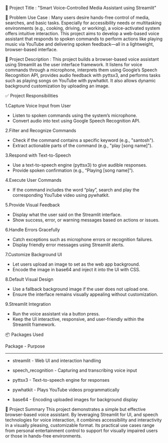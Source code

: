 🚀 Project Title :
"Smart Voice-Controlled Media Assistant using Streamlit"

🧠 Problem Use Case : 
Many users desire hands-free control of media, searches, and basic tasks. Especially for accessibility needs or multitasking environments (e.g., cooking, driving, or working), a voice-activated system offers intuitive interaction. This project aims to develop a web-based voice assistant that responds to spoken commands to perform actions like playing music via YouTube and delivering spoken feedback—all in a lightweight, browser-based interface.

📝 Project Description :
This project builds a browser-based voice assistant using Streamlit as the user interface framework. It listens for voice commands through a microphone, interprets them using Google’s Speech Recognition API, provides audio feedback with pyttsx3, and performs tasks such as playing songs on YouTube with pywhatkit. It also allows dynamic background customization by uploading an image.

✅ Project Responsibilities

1.Capture Voice Input from User
* Listen to spoken commands using the system’s microphone.
* Convert audio into text using Google Speech Recognition API.

2.Filter and Recognize Commands
* Check if the command contains a specific keyword (e.g., "santosh").
* Extract actionable parts of the command (e.g., "play [song name]").

3.Respond with Text-to-Speech

* Use a text-to-speech engine (pyttsx3) to give audible responses.
* Provide spoken confirmation (e.g., “Playing [song name]”).

4.Execute User Commands
* If the command includes the word “play”, search and play the corresponding YouTube video using pywhatkit.

5.Provide Visual Feedback
* Display what the user said on the Streamlit interface.
* Show success, error, or warning messages based on actions or issues.

6.Handle Errors Gracefully
* Catch exceptions such as microphone errors or recognition failures.
* Display friendly error messages using Streamlit alerts.

7.Customize Background UI
* Let users upload an image to set as the web app background.
* Encode the image in base64 and inject it into the UI with CSS.

8.Default Visual Design
* Use a fallback background image if the user does not upload one.
* Ensure the interface remains visually appealing without customization.

9.Streamlit Integration
* Run the voice assistant via a button press.
* Keep the UI interactive, responsive, and user-friendly within the Streamlit framework.

📦  Packages Used

Package        -           Purpose
---------                 --------
* streamlit    -           Web UI and interaction handling
  
* speech_recognition	 -   Capturing and transcribing voice input
  
* pyttsx3	    -            Text-to-speech engine for responses
  
* pywhatkit	  -            Plays YouTube videos programmatically
  
* base64	   -             Encoding uploaded images for background display

📌 Project Summary
This project demonstrates a simple but effective browser-based voice assistant. By leveraging Streamlit for UI, and speech technologies for voice interaction, it combines accessibility and interactivity in a visually pleasing, customizable format. Its practical use cases range from personal entertainment control to support for visually impaired users or those in hands-free environments.










